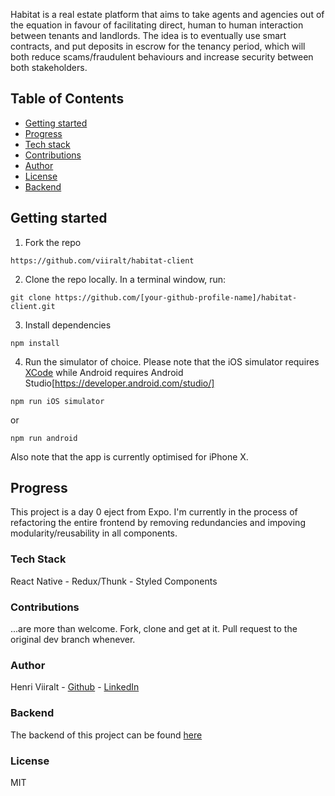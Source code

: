 Habitat is a real estate platform that aims to take agents and agencies out of the equation in favour of facilitating direct, human to human interaction between tenants and landlords. The idea is to eventually use smart contracts, and put deposits in escrow for the tenancy period, which will both reduce scams/fraudulent behaviours and increase security between both stakeholders.

## Table of Contents


* [Getting started](#getting-started)
* [Progress](#progress)
* [Tech stack](#tech-stack)
* [Contributions](#contributions)
* [Author](#author)
* [License](#license)
* [Backend](#backend)
 
## Getting started

1. Fork the repo

```
https://github.com/viiralt/habitat-client
```
2. Clone the repo locally. In a terminal window, run: 

```
git clone https://github.com/[your-github-profile-name]/habitat-client.git
```
3. Install dependencies 

```
npm install
```
4. Run the simulator of choice. Please note that the iOS simulator requires [XCode](https://developer.apple.com/xcode/) while Android requires Android Studio[https://developer.android.com/studio/]
```
npm run iOS simulator
```
or 
```
npm run android
```
Also note that the app is currently optimised for iPhone X.

## Progress

This project is a day 0 eject from Expo.
I'm currently in the process of refactoring the entire frontend by removing redundancies and impoving modularity/reusability in all components. 

### Tech Stack

React Native - Redux/Thunk - Styled Components

### Contributions

...are more than welcome. Fork, clone and get at it. Pull request to the original dev branch whenever.

### Author

Henri Viiralt - [Github](https://github.com/viiralt/) - [LinkedIn](https://www.linkedin.com/in/viiralt/)

### Backend 

The backend of this project can be found [here](https://github.com/viiralt/habitat-server)

### License

MIT
